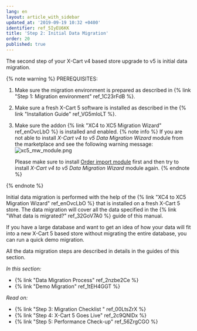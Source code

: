 ```yaml
---
lang: en
layout: article_with_sidebar
updated_at: '2019-09-19 10:32 +0400'
identifier: ref_5IyEU6KK
title: 'Step 2: Initial Data Migration'
order: 20
published: true
---
```

The second step of your X-Cart v4 based store upgrade to v5 is initial data migration.

{% note warning %}
PREREQUISITES:

1. Make sure the migration environment is prepared as described in {% link "Step 1: Migration environment" ref_1C23rFdB %}.
2. Make sure a fresh X-Cart 5 software is installed as described in the {% link "Installation Guide" ref_VG5mIoLT %}.
3. Make sure the addon {% link "XC4 to XC5 Migration Wizard" ref_enOvcLbO %} is installed and enabled.
   {% note info %}
   If you are not able to install _X-Cart v4 to v5 Data Migration Wizard_ module from the marketplace and see the following warning message:
   ![xc5_mw_module.png]({{site.baseurl}}/attachments/ref_KqsCJNRG/xc5_mw_module.png)
   
   Please make sure to install [Order import module](https://market.x-cart.com/addons/orders-import.html) first and then try to install _X-Cart v4 to v5 Data Migration Wizard_ module again.
   {% endnote %}

{% endnote %}

Initial data migration is performed with the help of the  {% link "XC4 to XC5 Migration Wizard" ref_enOvcLbO %} that is installed on a fresh X-Cart 5 store. The data migration will cover all the data specified in the {% link "What data is migrated?" ref_32GoV7A0 %} guide of this manual.

If you have a large database and want to get an idea of how your data will fit into a new X-Cart 5 based store without migrating the entire database, you can run a quick demo migration.

All the data migration steps are described in details in the guides of this section.

_In this section:_
*   {% link "Data Migration Process" ref_2nzbe2Ce %}
*   {% link "Demo Migration" ref_1tEH4GGT %}

_Read on:_
*   {% link "Step 3: Migration Checklist " ref_00LtsZrX %}
*   {% link "Step 4: X-Cart 5 Goes Live" ref_2c9QNlDx %}
*   {% link "Step 5: Performance Check-up" ref_56ZrgCGO %}
